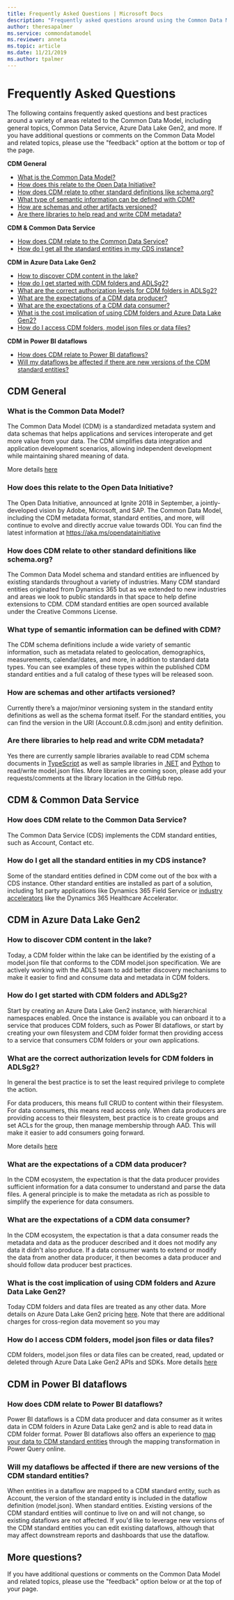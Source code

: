 ```yaml
---
title: Frequently Asked Questions | Microsoft Docs
description: "Frequently asked questions around using the Common Data Model."
author: theresapalmer
ms.service: commondatamodel
ms.reviewer: anneta
ms.topic: article
ms.date: 11/21/2019
ms.author: tpalmer
---
```


#  Frequently Asked Questions

The following contains frequently asked questions and best practices around a variety of areas related to the Common Data Model, including general topics, Common Data Service, Azure Data Lake Gen2, and more. If you have additional questions or comments on the Common Data Model and related topics, please use the "feedback" option at the bottom or top of the page.


**CDM General**  
- [What is the Common Data Model?](#what-is-the-common-data-model)
- [How does this relate to the Open Data Initiative?](#how-does-this-relate-to-the-open-data-initiative)
- [How does CDM relate to other standard definitions like schema.org?](#how-does-cdm-relate-to-other-standard-definitions-like-schema.org)
- [What type of semantic information can be defined with CDM?](#what-type-of-semantic-information-can-be-defined-with-cdm)
- [How are schemas and other artifacts versioned?](#how-are-schemas-and-other-artifacts-versioned)
- [Are there libraries to help read and write CDM metadata?](#are-there-libraries-to-help-read-and-write-cdm-metadata)


**CDM & Common Data Service**  
- [How does CDM relate to the Common Data Service?](#how-does-cdm-relate-to-the-common-data-service)
- [How do I get all the standard entities in my CDS instance?](#how-do-i-get-all-the-standard-entities-in-my-cds-instance)


**CDM in Azure Data Lake Gen2**  
- [How to discover CDM content in the lake?](#how-to-discover-cdm-content-in-the-lake)
- [How do I get started with CDM folders and ADLSg2?](#how-do-i-get-started-with-cdm-folders-and-adlsg2)
- [What are the correct authorization levels for CDM folders in ADLSg2?](#what-are-the-correct-authorization-levels-for-cdm-folders-in-adlsg2)
- [What are the expectations of a CDM data producer?](#what-are-the-expectations-of-a-cdm-data-producer)
- [What are the expectations of a CDM data consumer?](#what-are-the-expectations-of-a-cdm-data-consumer)
- [What is the cost implication of using CDM folders and Azure Data Lake Gen2?](#what-is-the-cost-implication-of-using-cdm-folders-and-azure-data-lake-gen2)
- [How do I access CDM folders, model json files or data files?](#how-do-i-access-cdm-folders-model-json-files-or-data-files)


**CDM in Power BI dataflows**  
- [How does CDM relate to Power BI dataflows?](#how-does-cdm-relate-to-power-bi-dataflows)
- [Will my dataflows be affected if there are new versions of the CDM standard entities?](#will-my-dataflows-be-affected-if-there-are-new-versions-of-the-cdm-standard-entities)


## CDM General

### What is the Common Data Model?
The Common Data Model (CDM) is a standardized metadata system and data schemas that helps applications and services interoperate and get more value from your data. The CDM simplifies data integration and application development scenarios, allowing independent development while maintaining shared meaning of data.

More details [here](index.md)

### How does this relate to the Open Data Initiative?
The Open Data Initiative, announced at Ignite 2018 in September, a jointly-developed vision by Adobe, Microsoft, and SAP. The Common Data Model, including the CDM metadata format, standard entities, and more, will continue to evolve and directly accrue value towards ODI. You can find the latest information at https://aka.ms/opendatainitiative 

### How does CDM relate to other standard definitions like schema.org?
The Common Data Model schema and standard entities are influenced by existing standards throughout a variety of industries. Many CDM standard entities originated from Dynamics 365 but as we extended to new industries and areas we look to public standards in that space to help define extensions to CDM. CDM standard entities are open sourced available under the Creative Commons  License.

### What type of semantic information can be defined with CDM?
The CDM schema definitions include a wide variety of semantic information, such as metadata related to geolocation, demographics, measurements, calendar/dates, and more, in addition to standard data types. You can see examples of these types within the published CDM standard entities and a full catalog of these types will be released soon.

### How are schemas and other artifacts versioned?
Currently there’s a major/minor versioning system in the standard entity definitions as well as the schema format itself. For the standard entities, you can find the version in the URI (Account.0.8.cdm.json) and entity definition. 

### Are there libraries to help read and write CDM metadata?
Yes there are currently sample libraries available to read CDM schema documents in [TypeScript](https://github.com/Microsoft/CDM/tree/master/src) as well as sample libraries in [.NET](https://aka.ms/AA39f6f) and [Python](https://aka.ms/AA39n1b) to read/write model.json files. More libraries are coming soon, please add your requests/comments at the library location in the GitHub repo.

## CDM & Common Data Service

### How does CDM relate to the Common Data Service?
The Common Data Service (CDS) implements the CDM standard entities, such as Account, Contact etc.  

### How do I get all the standard entities in my CDS instance?
Some of the standard entities defined in CDM come out of the box with a CDS instance. Other standard entities are installed as part of a solution, including 1st party applications like Dynamics 365 Field Service or [industry accelerators](industry-accelerators.md) like the Dynamics 365 Healthcare Accelerator.  

## CDM in Azure Data Lake Gen2

### How to discover CDM content in the lake?
Today, a CDM folder within the lake can be identified by the existing of a model.json file that conforms to the CDM model.json specification. We are actively working with the ADLS team to add better discovery mechanisms to make it easier to find and consume data and metadata in CDM folders.

### How do I get started with CDM folders and ADLSg2?
Start by creating an Azure Data Lake Gen2 instance, with hierarchical namespaces enabled. Once the instance is available you can onboard it to a service that produces CDM folders, such as Power BI dataflows, or start by creating your own filesystem and CDM folder format then providing access to a service that consumers CDM folders or your own applications.

### What are the correct authorization levels for CDM folders in ADLSg2?
In general the best practice is to set the least required privilege to complete the action. 

For data producers, this means full CRUD to content within their filesystem. For data consumers, this means read access only. When data producers are providing access to their filesystem, best practice is to create groups and set ACLs for the group, then manage membership through AAD. This will make it easier to add consumers going forward. 

More details [here](data-lake.md/#Authorization)

### What are the expectations of a CDM data producer?
In the CDM ecosystem, the expectation is that the data producer provides sufficient information for a data consumer to understand and parse the data files. A general principle is to make the metadata as rich as possible to simplify the experience for data consumers. 

### What are the expectations of a CDM data consumer?
In the CDM ecosystem, the expectation is that a data consumer reads the metadata and data as the producer described and it does not modify any data it didn't also produce. If a data consumer wants to extend or modify the data from another data producer, it then becomes a data producer and should follow data producer best practices.

### What is the cost implication of using CDM folders and Azure Data Lake Gen2?
Today CDM folders and data files are treated as any other data. More details on Azure Data Lake Gen2 pricing [here](https://azure.microsoft.com/pricing/details/storage/data-lake/). Note that there are additional charges for cross-region data movement so you may 

### How do I access CDM folders, model json files or data files?
CDM folders, model.json files or data files can be created, read, updated or deleted  through Azure Data Lake Gen2 APIs and SDKs. More details [here](https://docs.microsoft.com/rest/api/storageservices/data-lake-storage-gen2
)

## CDM in Power BI dataflows

### How does CDM relate to Power BI dataflows?
Power BI dataflows is a CDM data producer and data consumer as it writes data in CDM folders in Azure Data Lake gen2 and is able to read data in CDM folder format. Power BI dataflows also offers an experience to [map your data to CDM standard entities](https://docs.microsoft.com/power-bi/service-dataflows-create-use#dataflows-and-the-common-data-model-cdm) through the mapping transformation in Power Query online.

### Will my dataflows be affected if there are new versions of the CDM standard entities?
When entities in a dataflow are mapped to a CDM standard entity, such as Account, the version of the standard entity is included in the dataflow definition (model.json). When standard entities. Existing versions of the CDM standard entities will continue to live on and will not change, so existing dataflows are not affected. If you'd like to leverage new versions of the CDM standard entities you can edit existing dataflows, although that may affect downstream reports and dashboards that use the dataflow.

## More questions?

If you have additional questions or comments on the Common Data Model and related topics, please use the "feedback" option below or at the top of your page.